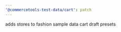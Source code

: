 ```yaml
---
'@commercetools-test-data/cart': patch
---
```


adds stores to fashion sample data cart draft presets
